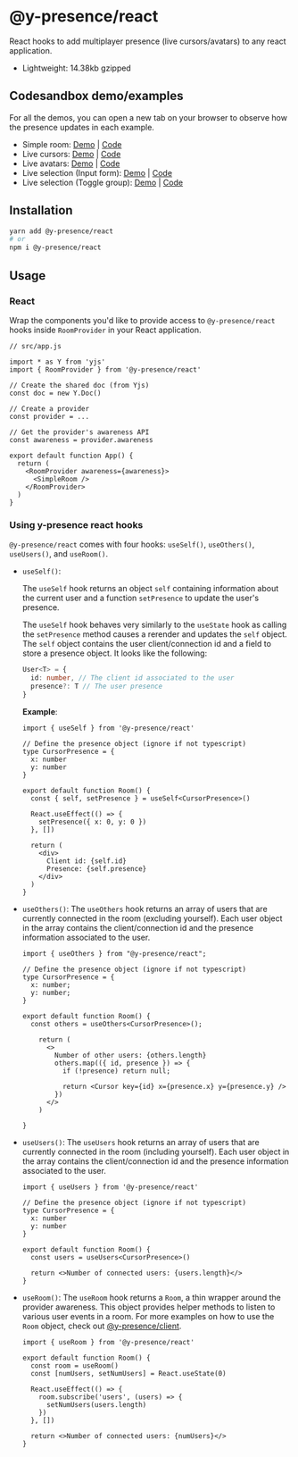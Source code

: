 # @y-presence/react

React hooks to add multiplayer presence (live cursors/avatars) to any react application.

- Lightweight: 14.38kb gzipped

## Codesandbox demo/examples

For all the demos, you can open a new tab on your browser to observe how the presence updates in each example.

- Simple room: [Demo](https://7ll3u.csb.app/) | [Code](https://codesandbox.io/s/y-presence-demo-simple-room-7ll3u)
- Live cursors: [Demo](https://bj2p2.csb.app/) | [Code](https://codesandbox.io/s/y-presence-demo-live-cursors-bj2p2)
- Live avatars: [Demo](https://65xpc.csb.app/) | [Code](https://codesandbox.io/s/y-presence-demo-live-avatars-65xpc)
- Live selection (Input form): [Demo](https://5gmzw.csb.app/) | [Code](https://codesandbox.io/s/y-presence-demo-live-selections-5gmzw)
- Live selection (Toggle group): [Demo](https://5qp5w.csb.app/) | [Code](https://codesandbox.io/s/y-presence-demo-toggle-selection-5qp5w)

## Installation

```bash
yarn add @y-presence/react
# or
npm i @y-presence/react
```

## Usage

### React

Wrap the components you'd like to provide access to `@y-presence/react` hooks inside `RoomProvider` in your React application.

```tsx
// src/app.js

import * as Y from 'yjs'
import { RoomProvider } from '@y-presence/react'

// Create the shared doc (from Yjs)
const doc = new Y.Doc()

// Create a provider
const provider = ...

// Get the provider's awareness API
const awareness = provider.awareness

export default function App() {
  return (
    <RoomProvider awareness={awareness}>
      <SimpleRoom />
    </RoomProvider>
  )
}
```

### Using y-presence react hooks

`@y-presence/react` comes with four hooks: `useSelf()`, `useOthers()`, `useUsers()`, and `useRoom()`.

- `useSelf()`:

  The `useSelf` hook returns an object `self` containing information about the current user and a function `setPresence` to update the user's presence.

  The `useSelf` hook behaves very similarly to the `useState` hook as calling the `setPresence` method causes a rerender and updates the `self` object. The `self` object contains the user client/connection id and a field to store a presence object. It looks like the following:

  ```ts
  User<T> = {
    id: number, // The client id associated to the user
    presence?: T // The user presence
  }
  ```

  **Example**:

  ```tsx
  import { useSelf } from '@y-presence/react'

  // Define the presence object (ignore if not typescript)
  type CursorPresence = {
    x: number
    y: number
  }

  export default function Room() {
    const { self, setPresence } = useSelf<CursorPresence>()

    React.useEffect(() => {
      setPresence({ x: 0, y: 0 })
    }, [])

    return (
      <div>
        Client id: {self.id}
        Presence: {self.presence}
      </div>
    )
  }
  ```

- `useOthers()`:
  The `useOthers` hook returns an array of users that are currently connected in the room (excluding yourself). Each user object in the array contains the client/connection id and the presence information associated to the user.

  ```tsx
  import { useOthers } from "@y-presence/react";

  // Define the presence object (ignore if not typescript)
  type CursorPresence = {
    x: number;
    y: number;
  }

  export default function Room() {
    const others = useOthers<CursorPresence>();

      return (
        <>
          Number of other users: {others.length}
          others.map(({ id, presence }) => {
            if (!presence) return null;

            return <Cursor key={id} x={presence.x} y={presence.y} />
          })
        </>
      )

  }

  ```

- `useUsers()`:
  The `useUsers` hook returns an array of users that are currently connected in the room (including yourself). Each user object in the array contains the client/connection id and the presence information associated to the user.

  ```tsx
  import { useUsers } from '@y-presence/react'

  // Define the presence object (ignore if not typescript)
  type CursorPresence = {
    x: number
    y: number
  }

  export default function Room() {
    const users = useUsers<CursorPresence>()

    return <>Number of connected users: {users.length}</>
  }
  ```

- `useRoom()`:
  The `useRoom` hook returns a `Room`, a thin wrapper around the provider awareness. This object provides helper methods to listen to various user events in a room. For more examples on how to use the `Room` object, check out [@y-presence/client](https://github.com/nimeshnayaju/y-presence/tree/main/packages/client).

  ```tsx
  import { useRoom } from '@y-presence/react'

  export default function Room() {
    const room = useRoom()
    const [numUsers, setNumUsers] = React.useState(0)

    React.useEffect(() => {
      room.subscribe('users', (users) => {
        setNumUsers(users.length)
      })
    }, [])

    return <>Number of connected users: {numUsers}</>
  }
  ```
